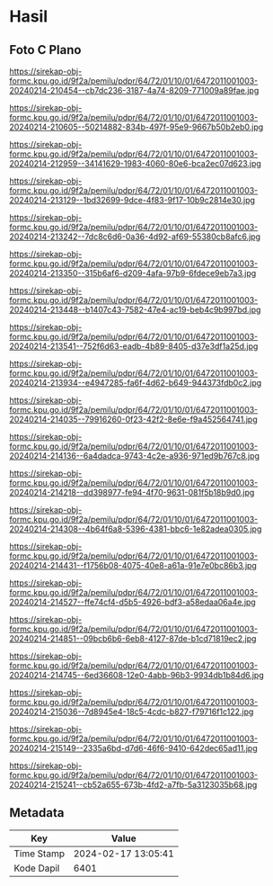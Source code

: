 # Hasil

## Foto C Plano

https://sirekap-obj-formc.kpu.go.id/9f2a/pemilu/pdpr/64/72/01/10/01/6472011001003-20240214-210454--cb7dc236-3187-4a74-8209-771009a89fae.jpg

https://sirekap-obj-formc.kpu.go.id/9f2a/pemilu/pdpr/64/72/01/10/01/6472011001003-20240214-210605--50214882-834b-497f-95e9-9667b50b2eb0.jpg

https://sirekap-obj-formc.kpu.go.id/9f2a/pemilu/pdpr/64/72/01/10/01/6472011001003-20240214-212959--34141629-1983-4060-80e6-bca2ec07d623.jpg

https://sirekap-obj-formc.kpu.go.id/9f2a/pemilu/pdpr/64/72/01/10/01/6472011001003-20240214-213129--1bd32699-9dce-4f83-9f17-10b9c2814e30.jpg

https://sirekap-obj-formc.kpu.go.id/9f2a/pemilu/pdpr/64/72/01/10/01/6472011001003-20240214-213242--7dc8c6d6-0a36-4d92-af69-55380cb8afc6.jpg

https://sirekap-obj-formc.kpu.go.id/9f2a/pemilu/pdpr/64/72/01/10/01/6472011001003-20240214-213350--315b6af6-d209-4afa-97b9-6fdece9eb7a3.jpg

https://sirekap-obj-formc.kpu.go.id/9f2a/pemilu/pdpr/64/72/01/10/01/6472011001003-20240214-213448--b1407c43-7582-47e4-ac19-beb4c9b997bd.jpg

https://sirekap-obj-formc.kpu.go.id/9f2a/pemilu/pdpr/64/72/01/10/01/6472011001003-20240214-213541--752f6d63-eadb-4b89-8405-d37e3df1a25d.jpg

https://sirekap-obj-formc.kpu.go.id/9f2a/pemilu/pdpr/64/72/01/10/01/6472011001003-20240214-213934--e4947285-fa6f-4d62-b649-944373fdb0c2.jpg

https://sirekap-obj-formc.kpu.go.id/9f2a/pemilu/pdpr/64/72/01/10/01/6472011001003-20240214-214035--79916260-0f23-42f2-8e6e-f9a452564741.jpg

https://sirekap-obj-formc.kpu.go.id/9f2a/pemilu/pdpr/64/72/01/10/01/6472011001003-20240214-214136--6a4dadca-9743-4c2e-a936-971ed9b767c8.jpg

https://sirekap-obj-formc.kpu.go.id/9f2a/pemilu/pdpr/64/72/01/10/01/6472011001003-20240214-214218--dd398977-fe94-4f70-9631-081f5b18b9d0.jpg

https://sirekap-obj-formc.kpu.go.id/9f2a/pemilu/pdpr/64/72/01/10/01/6472011001003-20240214-214308--4b64f6a8-5396-4381-bbc6-1e82adea0305.jpg

https://sirekap-obj-formc.kpu.go.id/9f2a/pemilu/pdpr/64/72/01/10/01/6472011001003-20240214-214431--f1756b08-4075-40e8-a61a-91e7e0bc86b3.jpg

https://sirekap-obj-formc.kpu.go.id/9f2a/pemilu/pdpr/64/72/01/10/01/6472011001003-20240214-214527--ffe74cf4-d5b5-4926-bdf3-a58edaa06a4e.jpg

https://sirekap-obj-formc.kpu.go.id/9f2a/pemilu/pdpr/64/72/01/10/01/6472011001003-20240214-214851--09bcb6b6-6eb8-4127-87de-b1cd71819ec2.jpg

https://sirekap-obj-formc.kpu.go.id/9f2a/pemilu/pdpr/64/72/01/10/01/6472011001003-20240214-214745--6ed36608-12e0-4abb-96b3-9934db1b84d6.jpg

https://sirekap-obj-formc.kpu.go.id/9f2a/pemilu/pdpr/64/72/01/10/01/6472011001003-20240214-215036--7d8945e4-18c5-4cdc-b827-f79716f1c122.jpg

https://sirekap-obj-formc.kpu.go.id/9f2a/pemilu/pdpr/64/72/01/10/01/6472011001003-20240214-215149--2335a6bd-d7d6-46f6-9410-642dec65ad11.jpg

https://sirekap-obj-formc.kpu.go.id/9f2a/pemilu/pdpr/64/72/01/10/01/6472011001003-20240214-215241--cb52a655-673b-4fd2-a7fb-5a3123035b68.jpg


## Metadata

| Key        | Value               |
| ---------- | ------------------- |
| Time Stamp | 2024-02-17 13:05:41 |
| Kode Dapil | 6401                |



